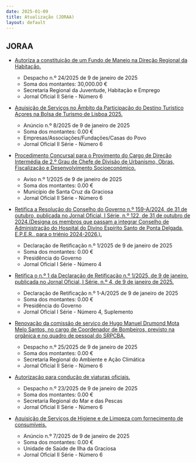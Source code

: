 ```yaml
---
date: 2025-01-09
title: Atualização (JORAA)
layout: default
---
```

## JORAA

* [Autoriza a constituição de um Fundo de Maneio na Direção Regional da Habitação.](https://jo.azores.gov.pt/#/ato/46b2c749-bbc6-4355-8f5f-7b56846fb6bb)
  * Despacho n.º 24/2025 de 9 de janeiro de 2025
  * Soma dos montantes: 30,000.00 €
  * Secretaria Regional da Juventude, Habitação e Emprego
  * Jornal Oficial II Série - Número 6

* [Aquisição de Serviços no Âmbito da Participação do Destino Turístico Açores na Bolsa de Turismo de Lisboa 2025.](https://jo.azores.gov.pt/#/ato/1cf55db2-cccf-401c-a60a-9234b939c8ce)
  * Anúncio n.º 8/2025 de 9 de janeiro de 2025
  * Soma dos montantes: 0.00 €
  * Empresas/Associações/Fundações/Casas do Povo
  * Jornal Oficial II Série - Número 6

* [Procedimento Concursal para o Provimento do Cargo de Direção Intermédia de 2.º Grau de Chefe de Divisão de Urbanismo, Obras, Fiscalização e Desenvolvimento Socioeconómico.](https://jo.azores.gov.pt/#/ato/4d05e63f-8e2f-4ad4-a635-f9f9c9607e80)
  * Aviso n.º 1/2025 de 9 de janeiro de 2025
  * Soma dos montantes: 0.00 €
  * Município de Santa Cruz da Graciosa
  * Jornal Oficial II Série - Número 6

* [Retifica a Resolução do Conselho do Governo n.º 159-A/2024, de 31 de outubro, publicada no Jornal Oficial, I Série, n.º 122, de 31 de outubro de 2024.(Designa os membros que passam a integrar Conselho de Administração do Hospital do Divino Espírito Santo de Ponta Delgada, E.P.E.R., para o triénio 2024-2026.).](https://jo.azores.gov.pt/#/ato/8555a88f-f426-4b06-adfd-54c5b49544f6)
  * Declaração de Retificação n.º 1/2025 de 9 de janeiro de 2025
  * Soma dos montantes: 0.00 €
  * Presidência do Governo
  * Jornal Oficial I Série - Número 4

* [Retifica o n.º 1 da Declaração de Retificação n.º 1/2025, de 9 de janeiro, publicada no Jornal Oficial, I Série, n.º 4, de 9 de janeiro de 2025.](https://jo.azores.gov.pt/#/ato/cf8f7ee2-0b04-423b-99a7-a7f48620398a)
  * Declaração de Retificação n.º 1-A/2025 de 9 de janeiro de 2025
  * Soma dos montantes: 0.00 €
  * Presidência do Governo
  * Jornal Oficial I Série - Número 4, Suplemento

* [Renovação da comissão de serviço de Hugo Manuel Drumond Mota Melo Santos, no cargo de Coordenador de Bombeiros, previsto na orgânica e no quadro de pessoal do SRPCBA.](https://jo.azores.gov.pt/#/ato/c1da1b12-bb9c-453d-899d-075007f05624)
  * Despacho n.º 25/2025 de 9 de janeiro de 2025
  * Soma dos montantes: 0.00 €
  * Secretaria Regional do Ambiente e Ação Climática
  * Jornal Oficial II Série - Número 6

* [Autorização para condução de viaturas oficiais.](https://jo.azores.gov.pt/#/ato/f7060057-deca-49e7-b289-12b2d883c246)
  * Despacho n.º 23/2025 de 9 de janeiro de 2025
  * Soma dos montantes: 0.00 €
  * Secretaria Regional do Mar e das Pescas
  * Jornal Oficial II Série - Número 6

* [Aquisição de Serviços de Higiene e de Limpeza com fornecimento de consumíveis.](https://jo.azores.gov.pt/#/ato/8963c48d-aec0-4497-bd02-14240de3652b)
  * Anúncio n.º 7/2025 de 9 de janeiro de 2025
  * Soma dos montantes: 0.00 €
  * Unidade de Saúde de Ilha da Graciosa
  * Jornal Oficial II Série - Número 6

